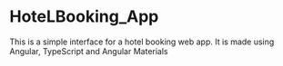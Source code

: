 # HoteLBooking_App
This is a simple interface for a hotel booking web app. It is made using Angular, TypeScript and Angular Materials
